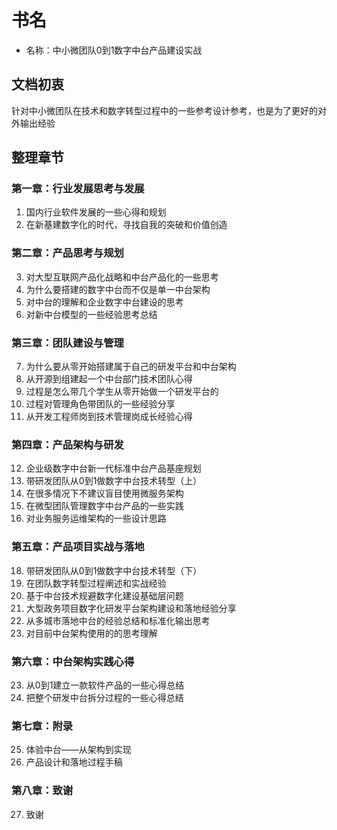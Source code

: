 # 书名

- 名称：中小微团队0到1数字中台产品建设实战

## 文档初衷

针对中小微团队在技术和数字转型过程中的一些参考设计参考，也是为了更好的对外输出经验

## 整理章节 

### 第一章：行业发展思考与发展

1. 国内行业软件发展的一些心得和规划
2. 在新基建数字化的时代，寻找自我的突破和价值创造

### 第二章：产品思考与规划

3. 对大型互联网产品化战略和中台产品化的一些思考
4. 为什么要搭建的数字中台而不仅是单一中台架构  
5. 对中台的理解和企业数字中台建设的思考
6. 对新中台模型的一些经验思考总结

### 第三章：团队建设与管理

7. 为什么要从零开始搭建属于自己的研发平台和中台架构
8. 从开源到组建起一个中台部门技术团队心得
9. 过程是怎么带几个学生从零开始做一个研发平台的
10. 过程对管理角色带团队的一些经验分享
11. 从开发工程师岗到技术管理岗成长经验心得

### 第四章：产品架构与研发

12. 企业级数字中台新一代标准中台产品基座规划
13. 带研发团队从0到1做数字中台技术转型（上）
14. 在很多情况下不建议盲目使用微服务架构
15. 在微型团队管理数字中台产品的一些实践
17. 对业务服务运维架构的一些设计思路

### 第五章：产品项目实战与落地

18. 带研发团队从0到1做数字中台技术转型（下）
18. 在团队数字转型过程阐述和实战经验  
19. 基于中台技术规避数字化建设基础层问题
20. 大型政务项目数字化研发平台架构建设和落地经验分享
21. 从多城市落地中台的经验总结和标准化输出思考  
22. 对目前中台架构使用的的思考理解

### 第六章：中台架构实践心得

23. 从0到1建立一款软件产品的一些心得总结  
24. 把整个研发中台拆分过程的一些心得总结  
 
### 第七章：附录

25. 体验中台——从架构到实现
26. 产品设计和落地过程手稿

### 第八章：致谢
27. 致谢
